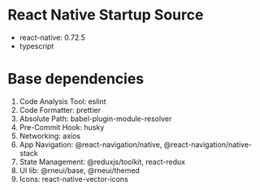 # React Native Startup Source

- react-native: 0.72.5
- typescript

# Base dependencies

1. Code Analysis Tool: eslint
2. Code Formatter: prettier
3. Absolute Path: babel-plugin-module-resolver
4. Pre-Commit Hook: husky
5. Networking: axios 
6. App Navigation: @react-navigation/native, @react-navigation/native-stack
7. State Management: @reduxjs/toolkit, react-redux
8. UI lib: @rneui/base, @rneui/themed
9. Icons: react-native-vector-icons
